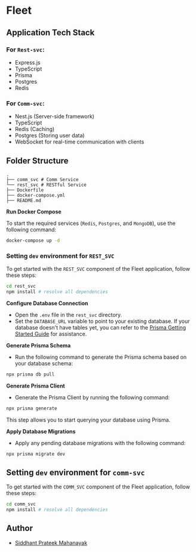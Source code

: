 # Fleet 

## Application Tech Stack

### For `Rest-svc`:
- Express.js
- TypeScript
- Prisma
- Postgres
- Redis

### For `Comm-svc`:

- Nest.js (Server-side framework)
- TypeScript
- Redis (Caching)
- Postgres (Storing user data)
- WebSocket for real-time communication with clients

## Folder Structure
```
.
├── comm_svc # Comm Service
└── rest_svc # RESTful Service
├── Dockerfile
├── docker-compose.yml
├── README.md
```

**Run Docker Compose**

To start the required services (`Redis`, `Postgres`, and `MongoDB`), use the following command:
```bash
docker-compose up -d
```


### Setting `dev` environment for `REST_SVC`




To get started with the `REST_SVC` component of the Fleet application, follow these steps:

```bash
cd rest_svc
npm install # resolve all dependencies
```

**Configure Database Connection**

- Open the `.env` file in the `rest_svc` directory.
- Set the `DATABASE_URL` variable to point to your existing database. If your database doesn't have tables yet, you can refer to the [Prisma Getting Started Guide](https://pris.ly/d/getting-started) for assistance.

**Generate Prisma Schema**

- Run the following command to generate the Prisma schema based on your database schema:
```bash
npx prisma db pull
```

**Generate Prisma Client**

- Generate the Prisma Client by running the following command:
```bash
npx prisma generate
```
This step allows you to start querying your database using Prisma.

**Apply Database Migrations**

- Apply any pending database migrations with the following command:
 ```bash
npx prisma migrate dev
```

## Setting `dev` environment for `comm-svc`

To get started with the `COMM_SVC` component of the Fleet application, follow these steps:

```bash
cd comm_svc
npm install # resolve all dependencies
```


## Author

- [Siddhant Prateek Mahanayak]()